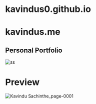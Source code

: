 # kavindus0.github.io
# kavindus.me

## Personal Portfolio

![ss](https://github.com/kavindus0/kavindus0.github.io/assets/126804361/afe06714-fd0c-45fd-b111-64f966bd4a59)

# Preview

![Kavindu Sachinthe_page-0001](https://github.com/kavindus0/kavindus0.github.io/assets/126804361/56aa826f-1592-4889-baca-d188b372e280)
